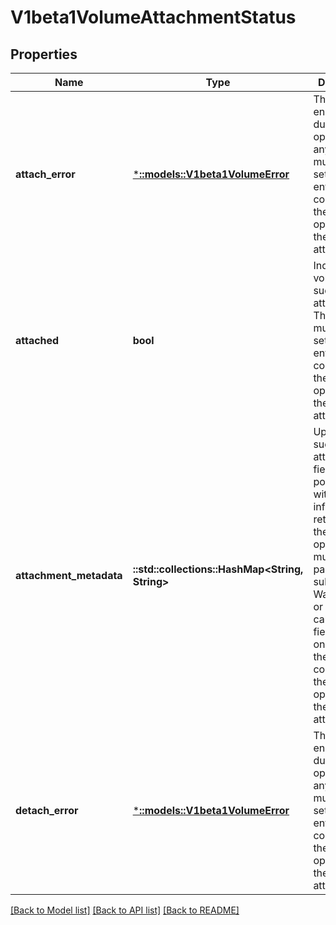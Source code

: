 # V1beta1VolumeAttachmentStatus

## Properties
Name | Type | Description | Notes
------------ | ------------- | ------------- | -------------
**attach_error** | [***::models::V1beta1VolumeError**](v1beta1.VolumeError.md) | The last error encountered during attach operation, if any. This field must only be set by the entity completing the attach operation, i.e. the external-attacher. | [optional] [default to null]
**attached** | **bool** | Indicates the volume is successfully attached. This field must only be set by the entity completing the attach operation, i.e. the external-attacher. | [default to null]
**attachment_metadata** | **::std::collections::HashMap<String, String>** | Upon successful attach, this field is populated with any information returned by the attach operation that must be passed into subsequent WaitForAttach or Mount calls. This field must only be set by the entity completing the attach operation, i.e. the external-attacher. | [optional] [default to null]
**detach_error** | [***::models::V1beta1VolumeError**](v1beta1.VolumeError.md) | The last error encountered during detach operation, if any. This field must only be set by the entity completing the detach operation, i.e. the external-attacher. | [optional] [default to null]

[[Back to Model list]](../README.md#documentation-for-models) [[Back to API list]](../README.md#documentation-for-api-endpoints) [[Back to README]](../README.md)


